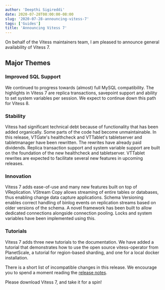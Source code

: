 ```yaml
---
author: 'Deepthi Sigireddi'
date: 2020-07-28T08:00:00-08:00
slug: '2020-07-28-announcing-vitess-7'
tags: ['Guides']
title: 'Announcing Vitess 7'
---
```


On behalf of the Vitess maintainers team, I am pleased to announce general availability of Vitess 7.

## Major Themes

### Improved SQL Support
We continued to progress towards (almost) full MySQL compatibility. The highlights in Vitess 7 are replica transactions, savepoint support and ability to set system variables per session.
We expect to continue down this path for Vitess 8.

### Stability
Vitess had significant technical debt because of functionality that has been added organically. Some parts of the code had become unmaintainable.
In this release, VTGate's healthcheck and VTTablet's tabletserver and tabletmanager have been rewritten.
The rewrites have already paid dividends. Replica transaction support and system variable support are built on the foundation of the new healthcheck and tabletserver.
VTTablet rewrites are expected to facilitate several new features in upcoming releases.

### Innovation
Vitess 7 adds ease-of-use and many new features built on top of VReplication. VStream Copy allows streaming of entire tables or databases, thus enabling change data capture applications.
Schema Versioning enables correct handling of binlog events on replication streams based on older versions of the schema.
A novel framework has been built to allow dedicated connections alongside connection pooling. Locks and system variables have been implemented using this.

### Tutorials
Vitess 7 adds three new tutorials to the documentation. We have added a tutorial that demonstrates how to use the open source vitess-operator from PlanetScale,
a tutorial for region-based sharding, and one for a local docker installation.

There is a short list of incompatible changes in this release. We encourage you to spend a moment reading the [release notes](https://github.com/vitessio/vitess/releases/tag/v7.0.0).

Please download Vitess 7, and take it for a spin!
